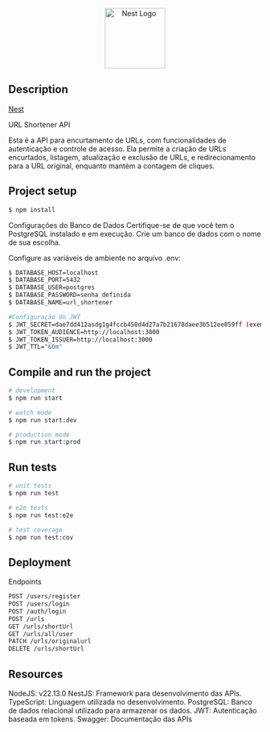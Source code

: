 <p align="center">
  <a href="http://nestjs.com/" target="blank"><img src="https://nestjs.com/img/logo-small.svg" width="120" alt="Nest Logo" /></a>
</p>

[circleci-image]: https://img.shields.io/circleci/build/github/nestjs/nest/master?token=abc123def456
[circleci-url]: https://circleci.com/gh/nestjs/nest
  <!--[![Backers on Open Collective](https://opencollective.com/nest/backers/badge.svg)](https://opencollective.com/nest#backer)
  [![Sponsors on Open Collective](https://opencollective.com/nest/sponsors/badge.svg)](https://opencollective.com/nest#sponsor)-->

## Description

[Nest](https://github.com/nestjs/nest)

URL Shortener API

Esta é a API para encurtamento de URLs, com funcionalidades de autenticação e controle de acesso. Ela permite a criação de URLs encurtados, listagem, atualização e exclusão de URLs, e redirecionamento para a URL original, enquanto mantém a contagem de cliques.

## Project setup

```bash
$ npm install
```

Configurações do Banco de Dados
Certifique-se de que você tem o PostgreSQL instalado e em execução. Crie um banco de dados com o nome de sua escolha.

Configure as variáveis de ambiente no arquivo .env:
```bash
$ DATABASE_HOST=localhost
$ DATABASE_PORT=5432
$ DATABASE_USER=postgres
$ DATABASE_PASSWORD=senha definida
$ DATABASE_NAME=url_shortener

#Configuração do JWT
$ JWT_SECRET=dae7dd412asdg1g4fccb450d4d27a7b21678daee3b512ee059ff (exemplo)
$ JWT_TOKEN_AUDIENCE=http://localhost:3000
$ JWT_TOKEN_ISSUER=http://localhost:3000
$ JWT_TTL="60m"
```

## Compile and run the project

```bash
# development
$ npm run start

# watch mode
$ npm run start:dev

# production mode
$ npm run start:prod
```

## Run tests

```bash
# unit tests
$ npm run test

# e2e tests
$ npm run test:e2e

# test coverage
$ npm run test:cov
```

## Deployment

Endpoints

```bash
POST /users/register
POST /users/login
POST /auth/login
POST /urls
GET /urls/shortUrl
GET /urls/all/user
PATCH /urls/originalurl
DELETE /urls/shortUrl
```

## Resources

NodeJS: v22.13.0
NestJS: Framework para desenvolvimento das APIs.
TypeScript: Linguagem utilizada no desenvolvimento.
PostgreSQL: Banco de dados relacional utilizado para armazenar os dados.
JWT: Autenticação baseada em tokens.
Swagger: Documentação das APIs
